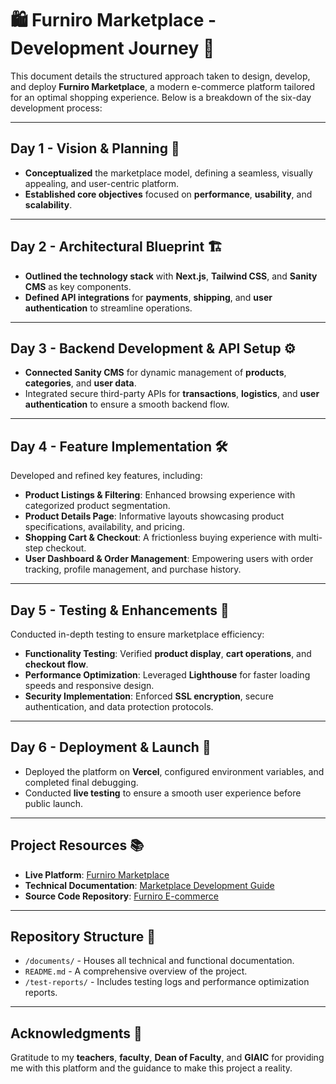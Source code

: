 # 🛍️ **Furniro Marketplace - Development Journey** 🚀

This document details the structured approach taken to design, develop, and deploy **Furniro Marketplace**, a modern e-commerce platform tailored for an optimal shopping experience. Below is a breakdown of the six-day development process:

---

## **Day 1 - Vision & Planning** 🌟
- **Conceptualized** the marketplace model, defining a seamless, visually appealing, and user-centric platform.
- **Established core objectives** focused on **performance**, **usability**, and **scalability**.

---

## **Day 2 - Architectural Blueprint** 🏗️
- **Outlined the technology stack** with **Next.js**, **Tailwind CSS**, and **Sanity CMS** as key components.
- **Defined API integrations** for **payments**, **shipping**, and **user authentication** to streamline operations.

---

## **Day 3 - Backend Development & API Setup** ⚙️
- **Connected Sanity CMS** for dynamic management of **products**, **categories**, and **user data**.
- Integrated secure third-party APIs for **transactions**, **logistics**, and **user authentication** to ensure a smooth backend flow.

---

## **Day 4 - Feature Implementation** 🛠️  
Developed and refined key features, including:
- **Product Listings & Filtering**: Enhanced browsing experience with categorized product segmentation.
- **Product Details Page**: Informative layouts showcasing product specifications, availability, and pricing.
- **Shopping Cart & Checkout**: A frictionless buying experience with multi-step checkout.
- **User Dashboard & Order Management**: Empowering users with order tracking, profile management, and purchase history.

---

## **Day 5 - Testing & Enhancements** 🧪  
Conducted in-depth testing to ensure marketplace efficiency:
- **Functionality Testing**: Verified **product display**, **cart operations**, and **checkout flow**.
- **Performance Optimization**: Leveraged **Lighthouse** for faster loading speeds and responsive design.
- **Security Implementation**: Enforced **SSL encryption**, secure authentication, and data protection protocols.

---

## **Day 6 - Deployment & Launch** 🚀  
- Deployed the platform on **Vercel**, configured environment variables, and completed final debugging.
- Conducted **live testing** to ensure a smooth user experience before public launch.

---

## **Project Resources** 📚
- **Live Platform**: [Furniro Marketplace](#)
- **Technical Documentation**: [Marketplace Development Guide](#)
- **Source Code Repository**: [Furniro E-commerce](#)

---

## **Repository Structure** 📂
- `/documents/` - Houses all technical and functional documentation.
- `README.md` - A comprehensive overview of the project.
- `/test-reports/` - Includes testing logs and performance optimization reports.

---

## **Acknowledgments** 🙏  
Gratitude to my **teachers**, **faculty**, **Dean of Faculty**, and **GIAIC** for providing me with this platform and the guidance to make this project a reality.
